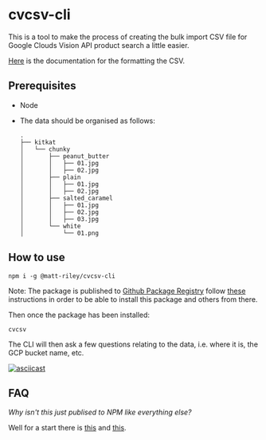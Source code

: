 # cvcsv-cli

This is a tool to make the process of creating the bulk import CSV file for Google Clouds Vision API product search a little easier.

[Here](https://cloud.google.com/vision/product-search/docs/csv-format) is the documentation for the formatting the CSV.

## Prerequisites

* Node
* The data should be organised as follows:

  ```shell
  .
  ├── kitkat
  │   └── chunky
  │       ├── peanut_butter
  │       │   ├── 01.jpg
  │       │   ├── 02.jpg
  │       ├── plain
  │       │   ├── 01.jpg
  │       │   ├── 02.jpg
  │       ├── salted_caramel
  │       │   ├── 01.jpg
  │       │   ├── 02.jpg
  │       │   ├── 03.jpg
  │       └── white
  │           └── 01.png
  ```

## How to use

```shell
npm i -g @matt-riley/cvcsv-cli
```

Note: The package is published to [Github Package Registry](https://github.com/features/package-registry) follow [these](https://help.github.com/en/articles/configuring-npm-for-use-with-github-package-registry#installing-a-package) instructions in order to be able to install this package and others from there.

Then once the package has been installed:

```shell
cvcsv
```

The CLI will then ask a few questions relating to the data, i.e. where it is, the GCP bucket name, etc.

[![asciicast](https://asciinema.org/a/C1UMJ3oVm55niZL49qaWGXqQm.svg)](https://asciinema.org/a/C1UMJ3oVm55niZL49qaWGXqQm)

## FAQ

*Why isn't this just publised to NPM like everything else?*

Well for a start there is [this](https://www.theregister.co.uk/2019/04/22/npm_fired_staff_union_complaints/) and [this](https://www.theregister.co.uk/2019/04/01/npm_layoff_staff/).
